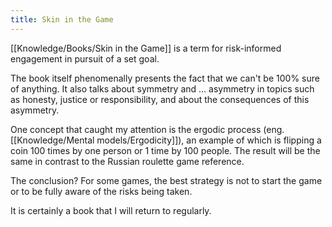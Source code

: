 ```yaml
---
title: Skin in the Game
---
```


[[Knowledge/Books/Skin in the Game]] is a term for risk-informed engagement in pursuit of a set goal.

The book itself phenomenally presents the fact that we can't be 100% sure of anything. It also talks about symmetry and ... asymmetry in topics such as honesty, justice or responsibility, and about the consequences of this asymmetry.

One concept that caught my attention is the ergodic process (eng. [[Knowledge/Mental models/Ergodicity]]), an example of which is flipping a coin 100 times by one person or 1 time by 100 people. The result will be the same in contrast to the Russian roulette game reference.

The conclusion? For some games, the best strategy is not to start the game or to be fully aware of the risks being taken.

It is certainly a book that I will return to regularly.